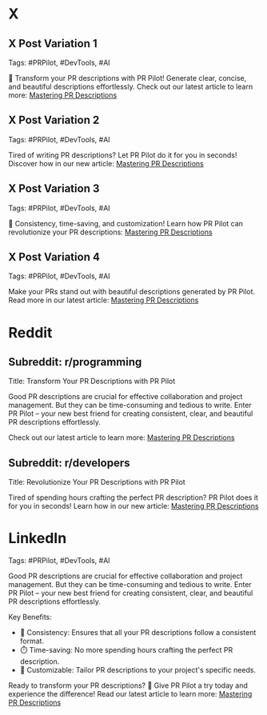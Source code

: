 # X

## X Post Variation 1
Tags: #PRPilot, #DevTools, #AI

🚀 Transform your PR descriptions with PR Pilot! Generate clear, concise, and beautiful descriptions effortlessly. Check out our latest article to learn more: [Mastering PR Descriptions](https://dev.to/pr-pilot/mastering-pr-descriptions-make-your-prs-stand-out-efe)

## X Post Variation 2
Tags: #PRPilot, #DevTools, #AI

Tired of writing PR descriptions? Let PR Pilot do it for you in seconds! Discover how in our new article: [Mastering PR Descriptions](https://dev.to/pr-pilot/mastering-pr-descriptions-make-your-prs-stand-out-efe)

## X Post Variation 3
Tags: #PRPilot, #DevTools, #AI

📝 Consistency, time-saving, and customization! Learn how PR Pilot can revolutionize your PR descriptions: [Mastering PR Descriptions](https://dev.to/pr-pilot/mastering-pr-descriptions-make-your-prs-stand-out-efe)

## X Post Variation 4
Tags: #PRPilot, #DevTools, #AI

Make your PRs stand out with beautiful descriptions generated by PR Pilot. Read more in our latest article: [Mastering PR Descriptions](https://dev.to/pr-pilot/mastering-pr-descriptions-make-your-prs-stand-out-efe)

# Reddit

## Subreddit: r/programming

Title: Transform Your PR Descriptions with PR Pilot

Good PR descriptions are crucial for effective collaboration and project management. But they can be time-consuming and tedious to write. Enter PR Pilot – your new best friend for creating consistent, clear, and beautiful PR descriptions effortlessly.

Check out our latest article to learn more: [Mastering PR Descriptions](https://dev.to/pr-pilot/mastering-pr-descriptions-make-your-prs-stand-out-efe)

## Subreddit: r/developers

Title: Revolutionize Your PR Descriptions with PR Pilot

Tired of spending hours crafting the perfect PR description? PR Pilot does it for you in seconds! Learn how in our new article: [Mastering PR Descriptions](https://dev.to/pr-pilot/mastering-pr-descriptions-make-your-prs-stand-out-efe)

# LinkedIn
Tags: #PRPilot, #DevTools, #AI

Good PR descriptions are crucial for effective collaboration and project management. But they can be time-consuming and tedious to write. Enter PR Pilot – your new best friend for creating consistent, clear, and beautiful PR descriptions effortlessly.

Key Benefits:
- 📝 Consistency: Ensures that all your PR descriptions follow a consistent format.
- ⏱️ Time-saving: No more spending hours crafting the perfect PR description.
- 🎨 Customizable: Tailor PR descriptions to your project's specific needs.

Ready to transform your PR descriptions? 🚀 Give PR Pilot a try today and experience the difference! Read our latest article to learn more: [Mastering PR Descriptions](https://dev.to/pr-pilot/mastering-pr-descriptions-make-your-prs-stand-out-efe)